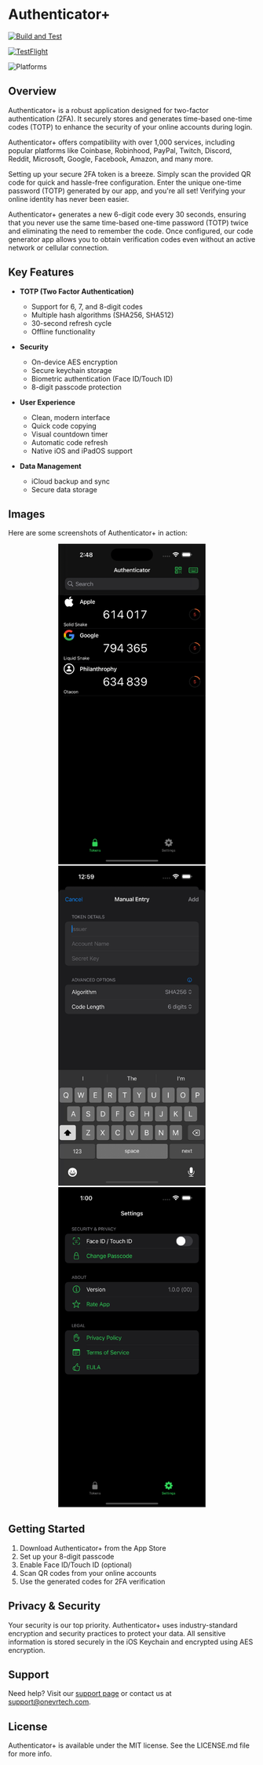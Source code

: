 # Authenticator+

[![Build and Test](https://github.com/KelCodesStuff/Authenticator/actions/workflows/ios-ci.yml/badge.svg)](https://github.com/KelCodesStuff/Authenticator/actions/workflows/ios-ci.yml)

[![TestFlight](https://img.shields.io/badge/Join%20The%20TestFlight-blue)](https://testflight.apple.com/join/PDUIq4bp)

![Platforms](https://img.shields.io/badge/Platform%20Compatibility-iOS%2016+%20|%20iPadOS%2016+-red?logo=apple&?color=red)

## Overview

Authenticator+ is a robust application designed for two-factor authentication (2FA). It securely stores and generates time-based one-time codes (TOTP) to enhance the security of your online accounts during login.

Authenticator+ offers compatibility with over 1,000 services, including popular platforms like Coinbase, Robinhood, PayPal, Twitch, Discord, Reddit, Microsoft, Google, Facebook, Amazon, and many more.

Setting up your secure 2FA token is a breeze. Simply scan the provided QR code for quick and hassle-free configuration. Enter the unique one-time password (TOTP) generated by our app, and you're all set! Verifying your online identity has never been easier.

Authenticator+ generates a new 6-digit code every 30 seconds, ensuring that you never use the same time-based one-time password (TOTP) twice and eliminating the need to remember the code. Once configured, our code generator app allows you to obtain verification codes even without an active network or cellular connection.

## Key Features

- **TOTP (Two Factor Authentication)**
  - Support for 6, 7, and 8-digit codes
  - Multiple hash algorithms (SHA256, SHA512)
  - 30-second refresh cycle
  - Offline functionality

- **Security**
  - On-device AES encryption
  - Secure keychain storage
  - Biometric authentication (Face ID/Touch ID)
  - 8-digit passcode protection

- **User Experience**
  - Clean, modern interface
  - Quick code copying
  - Visual countdown timer
  - Automatic code refresh
  - Native iOS and iPadOS support

- **Data Management**
  - iCloud backup and sync
  - Secure data storage

## Images

Here are some screenshots of Authenticator+ in action:

<div align="center">
  <img src="Images/codes-view.png" alt="codes-view.png" width="300">
  <img src="Images/codes-add-view.png" alt="codes-add-view.png" width="300">
  <img src="Images/settings-view.png" alt="settings-view" width="300">
</div>

## Getting Started

1. Download Authenticator+ from the App Store
2. Set up your 8-digit passcode
3. Enable Face ID/Touch ID (optional)
4. Scan QR codes from your online accounts
5. Use the generated codes for 2FA verification

## Privacy & Security

Your security is our top priority. Authenticator+ uses industry-standard encryption and security practices to protect your data. All sensitive information is stored securely in the iOS Keychain and encrypted using AES encryption.

## Support

Need help? Visit our [support page](https://sites.google.com/view/onevrtech/support) or contact us at support@onevrtech.com.

## License

Authenticator+ is available under the MIT license. See the LICENSE.md file for more info.




